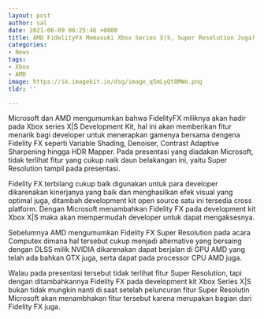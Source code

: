 ```yaml
---
layout: post
author: sal
date: 2021-06-09 06:25:46 +0800
title: AMD FidelityFX Memasuki Xbox Series X|S, Super Resolution Juga?
categories:
- News
tags:
- Xbox
- AMD
image: https://ik.imagekit.io/dsg/image_q5mLyQt8MWo.png
tldr: ''

---
```

Microsoft dan AMD mengumumkan bahwa FidelityFX miliknya akan hadir pada Xbox series X|S Development Kit, hal ini akan memberikan fitur menarik bagi developer untuk menerapkan gamenya bersama dengena Fidelity FX seperti Variable Shading, Denoiser, Contrast Adaptive Sharpening hingga HDR Mapper. Pada presentasi yang diadakan Microsoft, tidak terlihat fitur yang cukup naik daun belakangan ini, yaitu Super Resolution tampil pada presentasi.

Fidelity FX terbilang cukup baik digunakan untuk para developer dikarenakan kinerjanya yang baik dan menghasilkan efek visual yang optimal juga, ditambah development kit open source satu ini tersedia cross platform. Dengan Microsoft menambahkan Fidelity FX pada development kit Xbox X|S maka akan mempermudah developer untuk dapat mengaksesnya.

Sebelumnya AMD mengumumkan Fidelity FX Super Resolution pada acara Computex dimana hal tersebut cukup menjadi alternative yang bersaing dengan DLSS milik NVIDIA dikarenakan dapat berjalan di GPU AMD yang telah ada bahkan GTX juga, serta dapat pada processor CPU AMD juga.

Walau pada presentasi tersebut tidak terlihat fitur Super Resolution, tapi dengan ditambahkannya Fidelity FX pada development kit Xbox Series X|S bukan tidak mungkin nanti di saat setelah peluncuran fitur Super Resolutin Microsoft akan menambhakan fitur tersebut karena merupakan bagian dari Fidelity FX juga.
